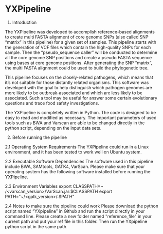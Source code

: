 # YXPipeline
1. Introduction

The YXPipeline was developed to accomplish reference-based alignments to create multi FASTA alignment of core genome SNPs (also called SNP “matrix” in this pipeline) for a given set of samples. This pipeline starts with the generation of VCF files which contain the high-quality SNPs for each sample. Then the “pseudo_sequence caller” will be conducted to determine all the core genome SNP positions and create a pseudo FASTA sequence using bases at core genome positions. After generating the SNP “matrix”, the multi FASTA alignment could be used to build the phylogenetic tree.

This pipeline focuses on the closely-related pathogens, which means that it’s not suitable for those distantly related organisms. This software was developed with the goal to help distinguish which pathogen genomes are more likely to be outbreak-associated and which are less likely to be associated. Such a tool may be useful for answer some certain evolutionary questions and trace food safety investigations.

The YXPipeline is completely written in Python. The code is designed to be easy to read and modified as necessary. The important parameters of used tools such as BWA and Varscan are able to be changed directly in the python script, depending on the input data sets.


2.	Before running the pipeline

2.1 Operating System Requirements
The YXPipeline could run in a Linux environment, and it has been tested to work well on Ubuntu system.

2.2	Executable Software Dependencies
The software used in this pipeline include BWA, SAMtools, GATK4, VarScan. Please make sure that your operating system has the following software installed before running the YXPipeline.

2.3	Environment Variables
export CLASSPATH=~ /<varscan_version>/VarScan.jar:$CLASSPATH
export PATH="~/<gatk_version>/:$PATH"

2.4	Notes to make sure the pipeline could work
Please download the python script named “YXpipeline” in Github and run the script directly in your command line.
Please create a new folder named "reference_file" in your current path and put your ref file in this folder. Then run the YXpipeline python script in the same path.

